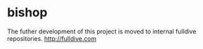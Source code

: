 # bishop
The futher development of this project is moved to internal fulldive repositories. http://fulldive.com
